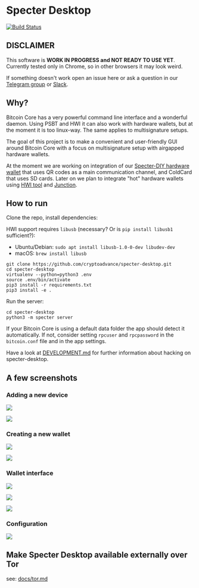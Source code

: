 # Specter Desktop

[![Build Status](https://travis-ci.org/cryptoadvance/specter-desktop.svg?branch=master)](https://travis-ci.org/cryptoadvance/specter-desktop)

## DISCLAIMER

This software is **WORK IN PROGRESS and NOT READY TO USE YET**. Currently tested only in Chrome, so in other browsers it may look weird.

If something doesn't work open an issue here or ask a question in our [Telegram group](https://t.me/spectersupport) or [Slack](https://join.slack.com/t/spectersupport/shared_invite/enQtNzY4MTQ2MTg0NDY1LWQzMGMzMTk2MWE2YmVmNzE3ODgxODIxNWRlMzJjZTZlMDBlMjA5YzVhZjQ0NzJlNmE0N2Q4MzE0ZGJiNjM4NTY).

## Why?

Bitcoin Core has a very powerful command line interface and a wonderful daemon. Using PSBT and HWI it can also work with hardware wallets, but at the moment it is too linux-way. The same applies to multisignature setups. 

The goal of this project is to make a convenient and user-friendly GUI around Bitcoin Core with a focus on multisignature setup with airgapped hardware wallets.

At the moment we are working on integration of our [Specter-DIY hardware wallet](https://github.com/cryptoadvance/specter-diy) that uses QR codes as a main communication channel, and ColdCard that uses SD cards. Later on we plan to integrate "hot" hardware wallets using [HWI tool](https://github.com/bitcoin-core/HWI) and [Junction](https://github.com/justinmoon/junction).

## How to run

Clone the repo, install dependencies:

HWI support requires `libusb` (necessary? Or is `pip install libusb1` sufficient?):
* Ubuntu/Debian: `sudo apt install libusb-1.0-0-dev libudev-dev`
* macOS: `brew install libusb`

```
git clone https://github.com/cryptoadvance/specter-desktop.git
cd specter-desktop
virtualenv --python=python3 .env
source .env/bin/activate
pip3 install -r requirements.txt
pip3 install -e .
```

Run the server:

```
cd specter-desktop
python3 -m specter server
```

If your Bitcoin Core is using a default data folder the app should detect it automatically. If not, consider setting `rpcuser` and `rpcpassword` in the `bitcoin.conf` file and in the app settings.

Have a look at [DEVELOPMENT.md](https://github.com/cryptoadvance/specter-desktop/blob/master/DEVELOPMENT.md) for further information about hacking on specter-desktop.

## A few screenshots

### Adding a new device

![](screenshots/devices.jpg)

![](screenshots/device_keys.jpg)

### Creating a new wallet

![](screenshots/wallets.jpg)

![](screenshots/new_multisig.jpg)

### Wallet interface

![](screenshots/transactions.jpg)

![](screenshots/receive.jpg)

![](screenshots/send.jpg)

### Configuration

![](screenshots/bitcoin-rpc.jpg)


## Make Specter Desktop available externally over Tor
see: [docs/tor.md](docs/tor.md)
